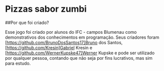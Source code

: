 # Pizzas sabor zumbi

##Por que foi criado?

  Esse jogo foi criado por alunos do IFC - campos Blumenau como demonstrativos dos conhecimentos em programação. Seus criadores foram [https://github.com/BrunoDosSantos17]Bruno dos Santos, [https://github.com/Kresin]Gabriel Kresin e [https://github.com/WernerKupske47]Werner Kupske e pode ser utilizado por qualquer pessoa, contando que não seja por fins lucrativos, mas sim para estudo.
